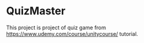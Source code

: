 # QuizMaster
This project is project of quiz game from https://www.udemy.com/course/unitycourse/ tutorial.
